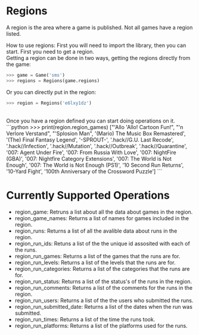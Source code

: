 Regions
===
A region is the area where a game is published. Not all games have a region listed.

How to use regions:
First you will need to import the library, then you can start.
First you need to get a region.
<br>
Getting a region can be done in two ways, getting the regions directly from the game:
```python
>>> game = Game('sms')
>>> regions = Regions(game.regions)
```
Or you can directly put in the region:
```python
>>> region = Regions('e6lxy1dz')
```
<br>
Once you have a region defined you can start doing operations on it.
```python
>>> print(region.region_games)
["'Allo 'Allo! Cartoon Fun!", "'n Verlore Verstand", "'Splosion Man", '(Mario) The Music Box Remastered', '(The) Final Fantasy Legend', '-SPROUT-', '.hack//G.U. Last Recode', '.hack//Infection', '.hack//Mutation', '.hack//Outbreak', '.hack//Quarantine', '007: Agent Under Fire', '007: From Russia With Love', '007: NightFire (GBA)', '007: Nightfire Category Extensions', '007: The World is Not Enough', '007: The World is Not Enough (PS1)', '10 Second Run Returns', '10-Yard Fight', '100th Anniversary of the Crossword Puzzle']
```

Currently Supported Operations
===
- region_game: Retruns a list about all the data about games in the region.
- region_game_names: Returns a list of names for games included in the region.
- region_runs: Returns a list of all the avalible data about runs in the region.
- region_run_ids: Retuns a list of the the unique id assosited with each of the runs.
- region_run_games: Returns a list of the games that the runs are for.
- region_run_levels: Returns a list of the levels that the runs are for.
- region_run_categories: Returns a list of the categories that the runs are for.
- region_run_status: Returns a list of the status's of the runs in the region.
- region_run_comments: Returns a list of the comments for the runs in the region.
- region_run_users: Returns a list of the the users who submitted the runs.
- region_run_submitted_date: Returns a list of the dates when the run was submitted.
- region_run_times: Returns a list of the time the runs took.
- region_run_platforms: Returns a list of the platforms used for the runs.